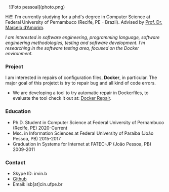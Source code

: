 <link rel="shortcut icon" type="image/x-icon" href="favicon.ico">
&nbsp;&nbsp;
![Foto pessoal](photo.png)

Hi!!! I'm currently studying for a phd's degree in Computer Science at Federal University of Pernambuco (Recife, PE - Brazil). Advised by [Prof. Dr. Marcelo d’Amorim](https://cin.ufpe.br/~damorim/).

*I am interested in software engineering, programming language, software engineering methodologies, testing and software development. I'm researching in the software testing area, focused on the Docker environment.*

### Project
I am interested in repairs of configuration files, **Docker**, in particular. The major goal of this projetct is try to repair bug and all kind of code errors.

* We are developing a tool to try automatic repair in Dockerfiles, to evaluate the tool check it out at: [Docker Repair](https://github.com/irvin-s/docker_repair).

### Education
* Ph.D. Student in Computer Science at Federal University of Pernambuco (Recife, PE) 2020-Current
* Msc. in Information Sciences at Federal University of Paraíba (João Pessoa, PB) 2015-2017
* Graduation in Systems for Internet at FATEC-JP (João Pessoa, PB) 2009-2011

### Contact
- Skype ID: irvin.b
- [Github](https://github.com/irvin-s/)
- Email: isb[at]cin.ufpe.br
